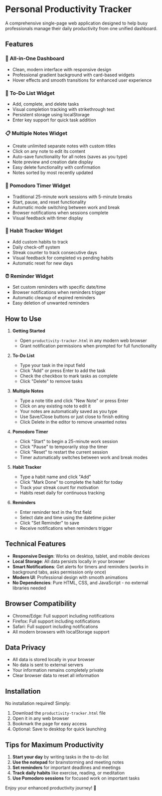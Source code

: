# Personal Productivity Tracker

A comprehensive single-page web application designed to help busy professionals manage their daily productivity from one unified dashboard.

## Features

### 🚀 **All-in-One Dashboard**
- Clean, modern interface with responsive design
- Professional gradient background with card-based widgets
- Hover effects and smooth transitions for enhanced user experience

### 📝 **To-Do List Widget**
- Add, complete, and delete tasks
- Visual completion tracking with strikethrough text
- Persistent storage using localStorage
- Enter key support for quick task addition

### 📋 **Multiple Notes Widget**
- Create unlimited separate notes with custom titles
- Click on any note to edit its content
- Auto-save functionality for all notes (saves as you type)
- Note preview and creation date display
- Easy delete functionality with confirmation
- Notes sorted by most recently updated

### 🍅 **Pomodoro Timer Widget**
- Traditional 25-minute work sessions with 5-minute breaks
- Start, pause, and reset functionality
- Automatic mode switching between work and break
- Browser notifications when sessions complete
- Visual feedback with timer display

### 🎯 **Habit Tracker Widget**
- Add custom habits to track
- Daily check-off system
- Streak counter to track consecutive days
- Visual feedback for completed vs pending habits
- Automatic reset for new days

### ⏰ **Reminder Widget**
- Set custom reminders with specific date/time
- Browser notifications when reminders trigger
- Automatic cleanup of expired reminders
- Easy deletion of unwanted reminders

## How to Use

1. **Getting Started**
   - Open `productivity-tracker.html` in any modern web browser
   - Grant notification permissions when prompted for full functionality

2. **To-Do List**
   - Type your task in the input field
   - Click "Add" or press Enter to add the task
   - Check the checkbox to mark tasks as complete
   - Click "Delete" to remove tasks

3. **Multiple Notes**
   - Type a note title and click "New Note" or press Enter
   - Click on any existing note to edit it
   - Your notes are automatically saved as you type
   - Use Save/Close buttons or just close to finish editing
   - Click Delete in the editor to remove unwanted notes

4. **Pomodoro Timer**
   - Click "Start" to begin a 25-minute work session
   - Click "Pause" to temporarily stop the timer
   - Click "Reset" to restart the current session
   - Timer automatically switches between work and break modes

5. **Habit Tracker**
   - Type a habit name and click "Add"
   - Click "Mark Done" to complete the habit for today
   - Track your streak count for motivation
   - Habits reset daily for continuous tracking

6. **Reminders**
   - Enter reminder text in the first field
   - Select date and time using the datetime picker
   - Click "Set Reminder" to save
   - Receive notifications when reminders trigger

## Technical Features

- **Responsive Design**: Works on desktop, tablet, and mobile devices
- **Local Storage**: All data persists locally in your browser
- **Smart Notifications**: Get alerts for timers and reminders (works in background tabs, asks permission only once)
- **Modern UI**: Professional design with smooth animations
- **No Dependencies**: Pure HTML, CSS, and JavaScript - no external libraries needed

## Browser Compatibility

- Chrome/Edge: Full support including notifications
- Firefox: Full support including notifications  
- Safari: Full support including notifications
- All modern browsers with localStorage support

## Data Privacy

- All data is stored locally in your browser
- No data is sent to external servers
- Your information remains completely private
- Clear browser data to reset all information

## Installation

No installation required! Simply:
1. Download the `productivity-tracker.html` file
2. Open it in any web browser
3. Bookmark the page for easy access
4. Optional: Save to desktop for quick launching

## Tips for Maximum Productivity

1. **Start your day** by writing tasks in the to-do list
2. **Use the notepad** for brainstorming and meeting notes
3. **Set reminders** for important deadlines and meetings
4. **Track daily habits** like exercise, reading, or meditation
5. **Use Pomodoro sessions** for focused work on important tasks

Enjoy your enhanced productivity journey! 🚀 